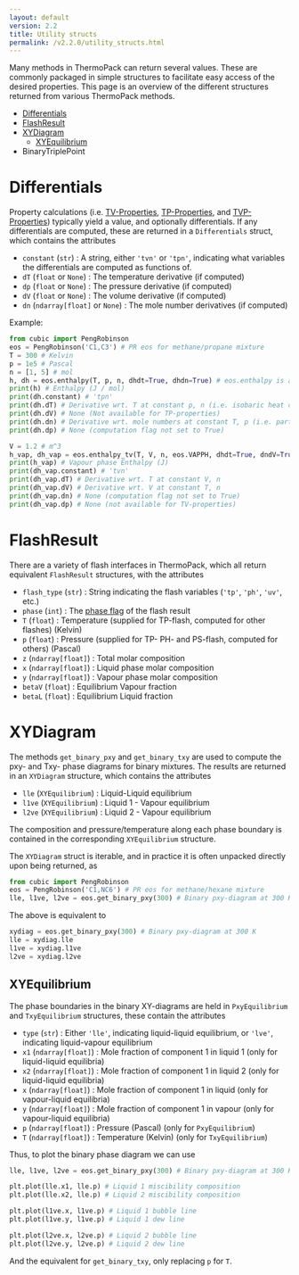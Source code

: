 ```yaml
---
layout: default
version: 2.2
title: Utility structs
permalink: /v2.2.0/utility_structs.html
---
```


Many methods in ThermoPack can return several values. These are commonly packaged in simple structures to facilitate
easy access of the desired properties. This page is an overview of the different structures returned from various ThermoPack methods.

* [Differentials](#differentials)
* [FlashResult](#flashresult)
* [XYDiagram](#xydiagram)
  * [XYEquilibrium](#xyequilibrium)
* BinaryTriplePoint

# Differentials
Property calculations (i.e. [TV-Properties](/thermopack/v2.2.0/thermo_methods.html/#tv-property-interfaces), [TP-Properties](/thermopack/v2.2.0/thermo_methods.html/#tv-property-interfaces),
and [TVP-Properties](/thermopack/v2.2.0/thermo_methods.html/#tvp-property-interfaces)) typically yield a value, and optionally differentials. If any differentials are computed, these 
are returned in a `Differentials` struct, which contains the attributes

* `constant` (`str`) : A string, either `'tvn'` or `'tpn'`, indicating what variables the differentials are computed as functions of.
* `dT` (`float` or `None`) : The temperature derivative (if computed)
* `dp` (`float` or `None`) : The pressure derivative (if computed)
* `dV` (`float` or `None`) : The volume derivative (if computed)
* `dn` (`ndarray[float]` or `None`) : The mole number derivatives (if computed)

Example:
```python
from cubic import PengRobinson
eos = PengRobinson('C1,C3') # PR eos for methane/propane mixture
T = 300 # Kelvin
p = 1e5 # Pascal
n = [1, 5] # mol
h, dh = eos.enthalpy(T, p, n, dhdt=True, dhdn=True) # eos.enthalpy is a TP-property interface
print(h) # Enthalpy (J / mol)
print(dh.constant) # 'tpn'
print(dh.dT) # Derivative wrt. T at constant p, n (i.e. isobaric heat capacity)
print(dh.dV) # None (Not available for TP-properties)
print(dh.dn) # Derivative wrt. mole numbers at constant T, p (i.e. partial molar enthalpies)
print(dh.dp) # None (computation flag not set to True)

V = 1.2 # m^3
h_vap, dh_vap = eos.enthalpy_tv(T, V, n, eos.VAPPH, dhdt=True, dndV=True) # eos.enthalpy_tv is a TV-property interface
print(h_vap) # Vapour phase Enthalpy (J)
print(dh_vap.constant) # 'tvn'
print(dh_vap.dT) # Derivative wrt. T at constant V, n
print(dh_vap.dV) # Derivative wrt. V at constant T, n
print(dh_vap.dn) # None (computation flag not set to True)
print(dh_vap.dp) # None (not available for TV-properties)
```

# FlashResult

There are a variety of flash interfaces in ThermoPack, which all return equivalent `FlashResult` structures, with the attributes

* `flash_type` (`str`) : String indicating the flash variables (`'tp'`, `'ph'`, `'uv'`, etc.)
* `phase` (`int`) : The [phase flag](/thermopack/v2.2.0/phase_flags.html) of the flash result
* `T` (`float`) : Temperature (supplied for TP-flash, computed for other flashes) (Kelvin)
* `p` (`float`) : Pressure (supplied for TP- PH- and PS-flash, computed for others) (Pascal)
* `z` (`ndarray[float]`) : Total molar composition
* `x` (`ndarray[float]`) : Liquid phase molar composition
* `y` (`ndarray[float]`) : Vapour phase molar composition
* `betaV` (`float`) : Equilibrium Vapour fraction
* `betaL` (`float`) : Equilibrium Liquid fraction

# XYDiagram

The methods `get_binary_pxy` and `get_binary_txy` are used to compute the pxy- and Txy- phase diagrams for binary mixtures. The results are returned in
an `XYDiagram` structure, which contains the attributes

* `lle` (`XYEquilibrium`) : Liquid-Liquid equilibrium 
* `l1ve` (`XYEquilibrium`) : Liquid 1 - Vapour equilibrium 
* `l2ve` (`XYEquilibrium`) : Liquid 2 - Vapour equilibrium

The composition and pressure/temperature along each phase boundary is contained in the corresponding `XYEquilibrium` structure.

The `XYDiagram` struct is iterable, and in practice it is often unpacked directly upon being returned, as
```python
from cubic import PengRobinson
eos = PengRobinson('C1,NC6') # PR eos for methane/hexane mixture
lle, l1ve, l2ve = eos.get_binary_pxy(300) # Binary pxy-diagram at 300 K
```

The above is equivalent to

```python
xydiag = eos.get_binary_pxy(300) # Binary pxy-diagram at 300 K
lle = xydiag.lle
l1ve = xydiag.l1ve
l2ve = xydiag.l2ve
```

## XYEquilibrium

The phase boundaries in the binary XY-diagrams are held in `PxyEquilibrium` and `TxyEquilibrium` structures, these contain the attributes

* `type` (`str`) : Either `'lle'`, indicating liquid-liquid equilibrium, or `'lve'`, indicating liquid-vapour equilibrium
* `x1` (`ndarray[float]`) : Mole fraction of component 1 in liquid 1 (only for liquid-liquid equilibria)
* `x2` (`ndarray[float]`) : Mole fraction of component 1 in liquid 2 (only for liquid-liquid equilibria)
* `x` (`ndarray[float]`) : Mole fraction of component 1 in liquid (only for vapour-liquid equilibria)
* `y` (`ndarray[float]`) : Mole fraction of component 1 in vapour (only for vapour-liquid equilibria)
* `p` (`ndarray[float]`) : Pressure (Pascal) (only for `PxyEquilibrium`)
* `T` (`ndarray[float]`) : Temperature (Kelvin) (only for `TxyEquilibrium`)

Thus, to plot the binary phase diagram we can use

```python
lle, l1ve, l2ve = eos.get_binary_pxy(300) # Binary pxy-diagram at 300 K

plt.plot(lle.x1, lle.p) # Liquid 1 miscibility composition
plt.plot(lle.x2, lle.p) # Liquid 2 miscibility composition

plt.plot(l1ve.x, l1ve.p) # Liquid 1 bubble line
plt.plot(l1ve.y, l1ve.p) # Liquid 1 dew line

plt.plot(l2ve.x, l2ve.p) # Liquid 2 bubble line
plt.plot(l2ve.y, l2ve.p) # Liquid 2 dew line
```

And the equivalent for `get_binary_txy`, only replacing `p` for `T`.
